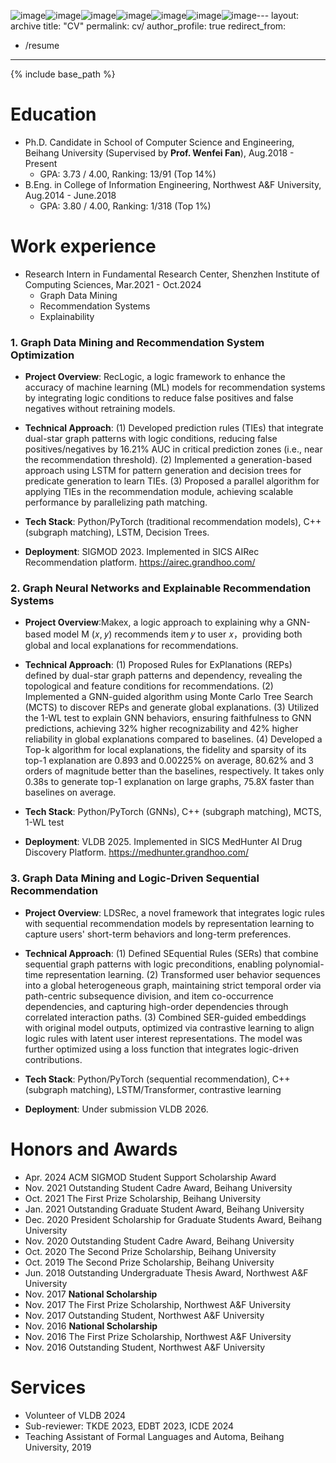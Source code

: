 ![image](https://github.com/user-attachments/assets/262170c1-12e4-4c2a-b3f7-019256356fbf)![image](https://github.com/user-attachments/assets/a7585ee5-f4c2-4f3e-8bb2-abbb93f35912)![image](https://github.com/user-attachments/assets/82515b8a-4f80-4ae2-8070-95c945bffad0)![image](https://github.com/user-attachments/assets/302a7028-81c1-45d5-adbe-a36d40693282)![image](https://github.com/user-attachments/assets/b307ac11-c361-4303-9f9a-23557dd05037)![image](https://github.com/user-attachments/assets/48e70738-b401-4007-81e5-74554bd342ad)![image](https://github.com/user-attachments/assets/9040bccc-f998-45dc-988d-9e2d9d2b630e)---
layout: archive
title: "CV"
permalink: cv/
author_profile: true
redirect_from:
  - /resume
---

{% include base_path %}

Education
======
* Ph.D. Candidate in School of Computer Science and Engineering, Beihang University (Supervised by **Prof. Wenfei Fan**), Aug.2018 - Present
  * GPA: 3.73 / 4.00, Ranking: 13/91 (Top 14%)
* B.Eng. in College of Information Engineering, Northwest A&F University, Aug.2014 - June.2018
  * GPA: 3.80 / 4.00, Ranking: 1/318 (Top 1%)

Work experience
======
* Research Intern in Fundamental Research Center, Shenzhen Institute of Computing Sciences, Mar.2021 - Oct.2024
  * Graph Data Mining
  * Recommendation Systems
  * Explainability

### 1. Graph Data Mining and Recommendation System Optimization
* **Project Overview**: RecLogic, a logic framework to enhance the accuracy of machine learning (ML) models for recommendation systems by integrating logic conditions to reduce false positives and false negatives without retraining models.

* **Technical Approach**: (1) Developed prediction rules (TIEs) that integrate dual-star graph patterns with logic conditions, reducing false positives/negatives by 16.21% AUC in critical prediction zones (i.e., near the recommendation threshold). (2) Implemented a generation-based approach using LSTM for pattern generation and decision trees for predicate generation to learn TIEs. (3) Proposed a parallel algorithm for applying TIEs in the recommendation module, achieving scalable performance by parallelizing path matching.

* **Tech Stack**: Python/PyTorch (traditional recommendation models), C++ (subgraph matching), LSTM, Decision Trees.

* **Deployment**: SIGMOD 2023. Implemented in SICS AIRec Recommendation platform. https://airec.grandhoo.com/

### 2. Graph Neural Networks and Explainable Recommendation Systems
* **Project Overview**:Makex, a logic approach to explaining why a GNN-based model M (𝑥, 𝑦) recommends item 𝑦 to user 𝑥，providing both global and local explanations for recommendations.

* **Technical Approach**: (1) Proposed Rules for ExPlanations (REPs) defined by dual-star graph patterns and dependency, revealing the topological and feature conditions for recommendations. (2) Implemented a GNN-guided algorithm using Monte Carlo Tree Search (MCTS) to discover REPs and generate global explanations. (3) Utilized the 1-WL test to explain GNN behaviors, ensuring faithfulness to GNN predictions, achieving 32% higher recognizability and 42% higher reliability in global explanations compared to baselines. (4) Developed a Top-k algorithm for local explanations, the fidelity and sparsity of its top-1 explanation are 0.893 and 0.00225% on average, 80.62% and 3 orders of magnitude better than the baselines, respectively. It takes only 0.38s to generate top-1 explanation on large graphs, 75.8X faster than baselines on average.

* **Tech Stack**: Python/PyTorch (GNNs), C++ (subgraph matching), MCTS, 1-WL test

* **Deployment**: VLDB 2025. Implemented in SICS MedHunter AI Drug Discovery Platform. https://medhunter.grandhoo.com/

### 3. Graph Data Mining and Logic-Driven Sequential Recommendation
* **Project Overview**: LDSRec, a novel framework that integrates logic rules with sequential recommendation models by representation learning to capture users' short-term behaviors and long-term preferences.

* **Technical Approach**: (1) Defined SEquential Rules (SERs) that combine sequential graph patterns with logic preconditions, enabling polynomial-time representation learning. (2) Transformed user behavior sequences into a global heterogeneous graph, maintaining strict temporal order via path-centric subsequence division, and item co-occurrence dependencies, and capturing high-order dependencies through correlated interaction paths. (3) Combined SER-guided embeddings with original model outputs, optimized via contrastive learning to align logic rules with latent user interest representations. The model was further optimized using a loss function that integrates logic-driven contributions.

* **Tech Stack**: Python/PyTorch (sequential recommendation), C++ (subgraph matching), LSTM/Transformer, contrastive learning

* **Deployment**: Under submission VLDB 2026.



Honors and Awards
======
* Apr. 2024 ACM SIGMOD Student Support Scholarship Award
* Nov. 2021 Outstanding Student Cadre Award, Beihang University
* Oct. 2021 The First Prize Scholarship, Beihang University
* Jan. 2021 Outstanding Graduate Student Award, Beihang University
* Dec. 2020 President Scholarship for Graduate Students Award, Beihang University
* Nov. 2020 Outstanding Student Cadre Award, Beihang University
* Oct. 2020 The Second Prize Scholarship, Beihang University
* Oct. 2019 The Second Prize Scholarship, Beihang University
* Jun. 2018 Outstanding Undergraduate Thesis Award, Northwest A&F University
* Nov. 2017 **National Scholarship**
* Nov. 2017 The First Prize Scholarship, Northwest A&F University
* Nov. 2017 Outstanding Student, Northwest A&F University
* Nov. 2016 **National Scholarship**
* Nov. 2016 The First Prize Scholarship, Northwest A&F University
* Nov. 2016 Outstanding Student, Northwest A&F University



Services
======
* Volunteer of VLDB 2024
* Sub-reviewer: TKDE 2023, EDBT 2023, ICDE 2024
* Teaching Assistant of Formal Languages and Automa, Beihang University, 2019
